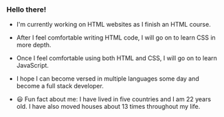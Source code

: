 ### Hello there!

- I'm currently working on HTML websites as I finish an HTML course. 
- After I feel comfortable writing HTML code, I will go on to learn CSS in more depth. 
- Once I feel comfortable using both HTML and CSS, I will go on to learn JavaScript. 

- I hope I can become versed in multiple languages some day and become a full stack developer.

- 😃 Fun fact about me: I have lived in five countries and I am 22 years old. I have also moved houses about 13 times throughout my life. 

